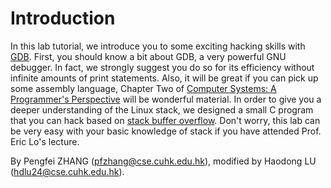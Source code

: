 # Introduction

In this lab tutorial, we introduce you to some exciting hacking skills with [GDB](https://kuafu1994.github.io/GDB/). First, you should know a bit about GDB, a very powerful GNU debugger. In fact, we strongly suggest you do so for its efficiency without infinite amounts of print statements. Also, it will be great if you can pick up some assembly language, Chapter Two of [Computer Systems: A Programmer's Perspective](http://csapp.cs.cmu.edu/) will be wonderful material. In order to give you a deeper understanding of the Linux stack, we designed a small C program that you can hack based on [stack buffer overflow](https://en.wikipedia.org/wiki/Stack_buffer_overflow). Don't worry, this lab can be very easy with your basic knowledge of stack if you have attended Prof. Eric Lo's lecture.

By Pengfei ZHANG (pfzhang@cse.cuhk.edu.hk), modified by Haodong LU (hdlu24@cse.cuhk.edu.hk).
